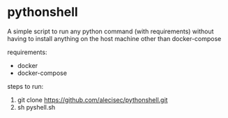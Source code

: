 # pythonshell

A simple script to run any python command (with requirements) without having to install anything on the host machine other than docker-compose

requirements:

* docker
* docker-compose

steps to run:

1) git clone https://github.com/alecisec/pythonshell.git
2) sh pyshell.sh
